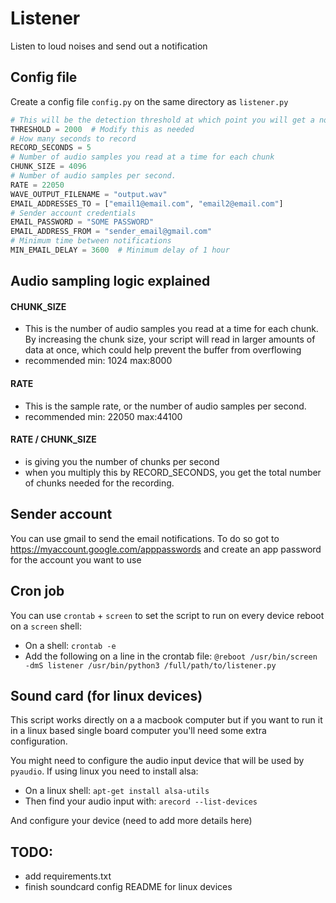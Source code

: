 # Listener
Listen to loud noises and send out a notification


## Config file

Create a config file `config.py` on the same directory as `listener.py`

```python
# This will be the detection threshold at which point you will get a notification
THRESHOLD = 2000  # Modify this as needed
# How many seconds to record
RECORD_SECONDS = 5
# Number of audio samples you read at a time for each chunk
CHUNK_SIZE = 4096
# Number of audio samples per second.
RATE = 22050 
WAVE_OUTPUT_FILENAME = "output.wav"
EMAIL_ADDRESSES_TO = ["email1@email.com", "email2@email.com"]
# Sender account credentials
EMAIL_PASSWORD = "SOME PASSWORD"
EMAIL_ADDRESS_FROM = "sender_email@gmail.com"
# Minimum time between notifications
MIN_EMAIL_DELAY = 3600  # Minimum delay of 1 hour
```


## Audio sampling logic explained

#### CHUNK_SIZE

- This is the number of audio samples you read at a time for each chunk. By increasing the chunk size, your script will read in larger amounts of data at once, which could help prevent the buffer from overflowing
- recommended min: 1024 max:8000

#### RATE
-  This is the sample rate, or the number of audio samples per second.
-  recommended min: 22050 max:44100 

#### RATE / CHUNK_SIZE 
- is giving you the number of chunks per second
- when you multiply this by RECORD_SECONDS, you get the total number of chunks needed for the recording.


## Sender account
You can use gmail to send the email notifications. To do so got to https://myaccount.google.com/apppasswords and create an app password for the account you want to use


## Cron job

You can use `crontab` + `screen` to set the script to run on every device reboot on a `screen` shell:

- On a shell: `crontab -e`
- Add the following on a line in the crontab file: `@reboot /usr/bin/screen -dmS listener /usr/bin/python3 /full/path/to/listener.py`

## Sound card (for linux devices)

This script works directly on a a macbook computer but if you want to run it in a linux based single board computer you'll need some extra configuration.

You might need to configure the audio input device that will be used by `pyaudio`. If using linux you need to install alsa:

- On a linux shell: `apt-get install alsa-utils`
- Then find your audio input with: `arecord --list-devices` 

And configure your device (need to add more details here)


## TODO:
- add requirements.txt
- finish soundcard config README for linux devices